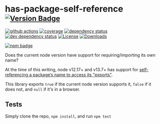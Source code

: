# has-package-self-reference <sup>[![Version Badge][npm-version-svg]][package-url]</sup>

[![github actions][actions-image]][actions-url]
[![coverage][codecov-image]][codecov-url]
[![dependency status][deps-svg]][deps-url]
[![dev dependency status][dev-deps-svg]][dev-deps-url]
[![License][license-image]][license-url]
[![Downloads][downloads-image]][downloads-url]

[![npm badge][npm-badge-png]][package-url]

Does the current node version have support for requiring/importing its own name?

At the time of this writing, node v12.17+ and v13.7+ has support for [self-referencing a package‘s name to access its "exports"](https://nodejs.org/api/esm.html#esm_self_referencing_a_package_using_its_name).

This library exports `true` if the current node version supports it, `false` if it does not, and `null` if it's in a browser.

## Tests
Simply clone the repo, `npm install`, and run `npm test`

[package-url]: https://npmjs.org/package/has-package-self-reference
[npm-version-svg]: https://versionbadg.es/inspect-js/has-package-self-reference.svg
[deps-svg]: https://david-dm.org/inspect-js/has-package-self-reference.svg
[deps-url]: https://david-dm.org/inspect-js/has-package-self-reference
[dev-deps-svg]: https://david-dm.org/inspect-js/has-package-self-reference/dev-status.svg
[dev-deps-url]: https://david-dm.org/inspect-js/has-package-self-reference#info=devDependencies
[npm-badge-png]: https://nodei.co/npm/has-package-self-reference.png?downloads=true&stars=true
[license-image]: https://img.shields.io/npm/l/has-package-self-reference.svg
[license-url]: LICENSE
[downloads-image]: https://img.shields.io/npm/dm/has-package-self-reference.svg
[downloads-url]: https://npm-stat.com/charts.html?package=has-package-self-reference
[codecov-image]: https://codecov.io/gh/inspect-js/has-package-self-reference/branch/main/graphs/badge.svg
[codecov-url]: https://app.codecov.io/gh/inspect-js/has-package-self-reference/
[actions-image]: https://img.shields.io/endpoint?url=https://github-actions-badge-u3jn4tfpocch.runkit.sh/inspect-js/has-package-self-reference
[actions-url]: https://github.com/inspect-js/has-package-self-reference/actions
